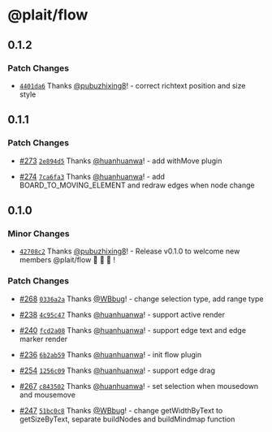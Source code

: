 # @plait/flow

## 0.1.2

### Patch Changes

-   [`4401da6`](https://github.com/worktile/plait/commit/4401da6a2a019d8c7078387eee6529a240b2e887) Thanks [@pubuzhixing8](https://github.com/pubuzhixing8)! - correct richtext position and size style

## 0.1.1

### Patch Changes

-   [#273](https://github.com/worktile/plait/pull/273) [`2e894d5`](https://github.com/worktile/plait/commit/2e894d5ee5ada069ca5c6ccfd968a0665a0e1422) Thanks [@huanhuanwa](https://github.com/huanhuanwa)! - add withMove plugin

*   [#274](https://github.com/worktile/plait/pull/274) [`7ca6fa3`](https://github.com/worktile/plait/commit/7ca6fa32f080645ff907f392eb8bc6139b8d7b67) Thanks [@huanhuanwa](https://github.com/huanhuanwa)! - add BOARD_TO_MOVING_ELEMENT and redraw edges when node change

## 0.1.0

### Minor Changes

-   [`42708c2`](https://github.com/worktile/plait/commit/42708c2880be02ed30280d75fc21bb3f143c7537) Thanks [@pubuzhixing8](https://github.com/pubuzhixing8)! - Release v0.1.0 to welcome new members @plait/flow 🎉 🎉 🎉 !

### Patch Changes

-   [#268](https://github.com/worktile/plait/pull/268) [`0336a2a`](https://github.com/worktile/plait/commit/0336a2a3f0e614cddd412b7a8a49792a727400ea) Thanks [@WBbug](https://github.com/WBbug)! - change selection type, add range type

*   [#238](https://github.com/worktile/plait/pull/238) [`4c95c47`](https://github.com/worktile/plait/commit/4c95c47acc20c788e60cb2bd4d80b474527202a6) Thanks [@huanhuanwa](https://github.com/huanhuanwa)! - support active render

-   [#240](https://github.com/worktile/plait/pull/240) [`fcd2a08`](https://github.com/worktile/plait/commit/fcd2a084305f8f3582df5bc6d088be2a8e3f3ef0) Thanks [@huanhuanwa](https://github.com/huanhuanwa)! - support edge text and edge marker render

*   [#236](https://github.com/worktile/plait/pull/236) [`6b2ab59`](https://github.com/worktile/plait/commit/6b2ab59fa74484cbca995951e24eb6722f77d664) Thanks [@huanhuanwa](https://github.com/huanhuanwa)! - init flow plugin

-   [#254](https://github.com/worktile/plait/pull/254) [`1256c09`](https://github.com/worktile/plait/commit/1256c0999c7d9695bc266c6c9d42a8810c1ad1df) Thanks [@huanhuanwa](https://github.com/huanhuanwa)! - support edge drag

*   [#267](https://github.com/worktile/plait/pull/267) [`c843502`](https://github.com/worktile/plait/commit/c84350267f6e593011f83874ec87961da72961a1) Thanks [@huanhuanwa](https://github.com/huanhuanwa)! - set selection when mousedown and mousemove

-   [#247](https://github.com/worktile/plait/pull/247) [`51bc0c8`](https://github.com/worktile/plait/commit/51bc0c81067a0ea92d02063fef8ca170d4706273) Thanks [@WBbug](https://github.com/WBbug)! - change getWidthByText to getSizeByText, separate buildNodes and buildMindmap function
